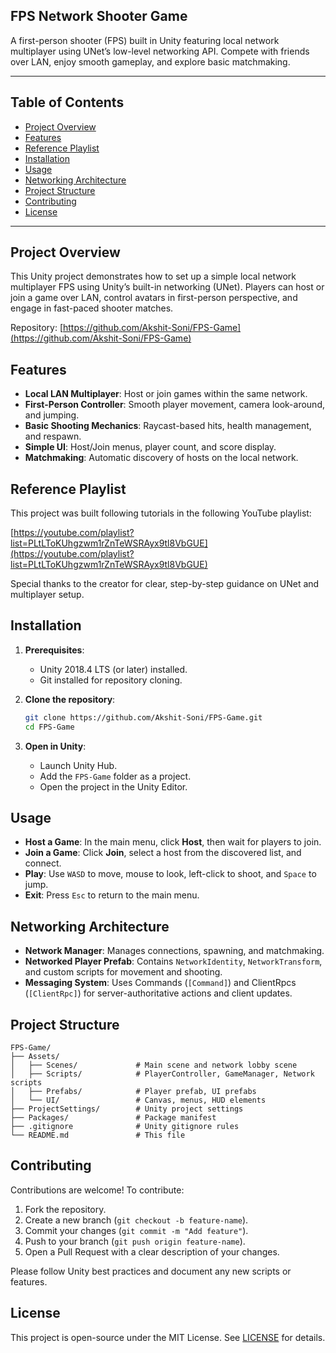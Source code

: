 ## FPS Network Shooter Game

A first-person shooter (FPS) built in Unity featuring local network multiplayer using UNet’s low-level networking API. Compete with friends over LAN, enjoy smooth gameplay, and explore basic matchmaking.

---

## Table of Contents

* [Project Overview](#project-overview)
* [Features](#features)
* [Reference Playlist](#reference-playlist)
* [Installation](#installation)
* [Usage](#usage)
* [Networking Architecture](#networking-architecture)
* [Project Structure](#project-structure)
* [Contributing](#contributing)
* [License](#license)

---

## Project Overview

This Unity project demonstrates how to set up a simple local network multiplayer FPS using Unity’s built-in networking (UNet). Players can host or join a game over LAN, control avatars in first-person perspective, and engage in fast-paced shooter matches.

Repository: [https://github.com/Akshit-Soni/FPS-Game](https://github.com/Akshit-Soni/FPS-Game)

## Features

* **Local LAN Multiplayer**: Host or join games within the same network.
* **First-Person Controller**: Smooth player movement, camera look-around, and jumping.
* **Basic Shooting Mechanics**: Raycast-based hits, health management, and respawn.
* **Simple UI**: Host/Join menus, player count, and score display.
* **Matchmaking**: Automatic discovery of hosts on the local network.

## Reference Playlist

This project was built following tutorials in the following YouTube playlist:

[https://youtube.com/playlist?list=PLtLToKUhgzwm1rZnTeWSRAyx9tl8VbGUE](https://youtube.com/playlist?list=PLtLToKUhgzwm1rZnTeWSRAyx9tl8VbGUE)

Special thanks to the creator for clear, step-by-step guidance on UNet and multiplayer setup.

## Installation

1. **Prerequisites**:

   * Unity 2018.4 LTS (or later) installed.
   * Git installed for repository cloning.

2. **Clone the repository**:

   ```bash
   git clone https://github.com/Akshit-Soni/FPS-Game.git
   cd FPS-Game
   ```

3. **Open in Unity**:

   * Launch Unity Hub.
   * Add the `FPS-Game` folder as a project.
   * Open the project in the Unity Editor.

## Usage

* **Host a Game**: In the main menu, click **Host**, then wait for players to join.
* **Join a Game**: Click **Join**, select a host from the discovered list, and connect.
* **Play**: Use `WASD` to move, mouse to look, left-click to shoot, and `Space` to jump.
* **Exit**: Press `Esc` to return to the main menu.

## Networking Architecture

* **Network Manager**: Manages connections, spawning, and matchmaking.
* **Networked Player Prefab**: Contains `NetworkIdentity`, `NetworkTransform`, and custom scripts for movement and shooting.
* **Messaging System**: Uses Commands (`[Command]`) and ClientRpcs (`[ClientRpc]`) for server-authoritative actions and client updates.

## Project Structure

```
FPS-Game/
├── Assets/
│   ├── Scenes/             # Main scene and network lobby scene
│   ├── Scripts/            # PlayerController, GameManager, Network scripts
│   ├── Prefabs/            # Player prefab, UI prefabs
│   └── UI/                 # Canvas, menus, HUD elements
├── ProjectSettings/        # Unity project settings
├── Packages/               # Package manifest
├── .gitignore              # Unity gitignore rules
└── README.md               # This file
```

## Contributing

Contributions are welcome! To contribute:

1. Fork the repository.
2. Create a new branch (`git checkout -b feature-name`).
3. Commit your changes (`git commit -m "Add feature"`).
4. Push to your branch (`git push origin feature-name`).
5. Open a Pull Request with a clear description of your changes.

Please follow Unity best practices and document any new scripts or features.

## License

This project is open-source under the MIT License. See [LICENSE](LICENSE) for details.
